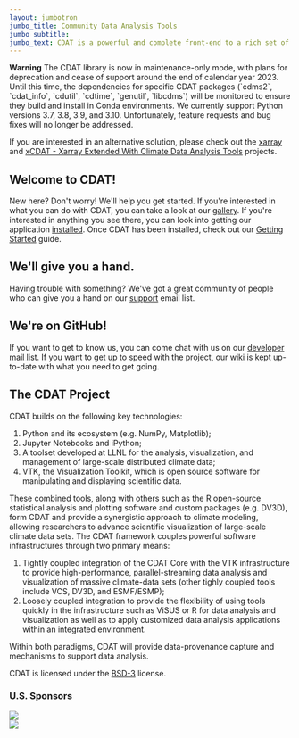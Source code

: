 ```yaml
---
layout: jumbotron
jumbo_title: Community Data Analysis Tools
jumbo subtitle:
jumbo_text: CDAT is a powerful and complete front-end to a rich set of visual-data exploration and analysis capabilities well suited for data analysis problems.
---
```


<div class="container">
  <div class="alert alert-warning">
    <p>
      <strong>Warning</strong> The CDAT library is now in maintenance-only mode, with plans for deprecation and cease of support around the end of calendar year 2023. Until this time, the dependencies for specific CDAT packages (`cdms2`, `cdat_info`, `cdutil`, `cdtime`, `genutil`, `libcdms`) will be monitored to ensure they build and install in Conda environments. We currently support Python versions 3.7, 3.8, 3.9, and 3.10. Unfortunately, feature requests and bug fixes will no longer be addressed.
    </p>
  </div>
<div class="alert alert-success">
    <p>
      If you are interested in an alternative solution, please check out the <a href="https://github.com/pydata/xarray">xarray</a> and <a href="https://github.com/xCDAT/xcdat">xCDAT - Xarray Extended With Climate Data Analysis Tools</a> projects.
    </p>
</div>

<h2 id="new">Welcome to CDAT!</h2>

New here? Don't worry! We'll help you get started. If you're interested in what you can do with CDAT, you can take a look at our [gallery]. If you're interested in anything you see there, you can look into getting our application [installed][install]. Once CDAT has been installed, check out our [Getting Started][getting_started] guide.

<h2 id="help">We'll give you a hand.</h2>

Having trouble with something? We've got a great community of people who can give you a hand on our [support] email list.

<h2 id="contribute">We're on GitHub!</h2>

If you want to get to know us, you can come chat with us on our [developer mail list][dev]. If you want to get up to speed with the project, our [wiki] is kept up-to-date with what you need to get going.

<h2 id="info">The CDAT Project</h2>
<p>
CDAT builds on the following key technologies:
<ol>
  <li>Python and its ecosystem (e.g. NumPy, Matplotlib);</li>
  <li>Jupyter Notebooks and iPython;</li>
  <li>A toolset developed at LLNL for the analysis, visualization, and management of large-scale distributed climate data;</li>
  <li>VTK, the Visualization Toolkit, which is open source software for manipulating and displaying scientific data.</li>
</ol>
</p>
<p>

These combined tools, along with others such as the R open-source statistical
analysis and plotting software and custom packages (e.g. DV3D), form CDAT
and provide a synergistic approach to climate modeling, allowing researchers to
advance scientific visualization of large-scale climate data sets. The CDAT
framework couples powerful software infrastructures through two primary means:

<ol>
  <li>Tightly coupled integration of the CDAT Core with the VTK infrastructure to provide high-performance, parallel-streaming data analysis and visualization of massive climate-data sets (other tighly coupled tools include
  VCS, DV3D, and ESMF/ESMP);</li>
  <li>Loosely coupled integration to provide the flexibility of using tools quickly
  in the infrastructure such as ViSUS or R for data analysis and
  visualization as well as to apply customized data analysis applications within
  an integrated environment.</li>
</ol>
</p>
<p>
Within both paradigms, CDAT will provide data-provenance capture and
mechanisms to support data analysis.
</p>

CDAT is licensed under the [BSD-3][bsd3] license.

<h3>U.S. Sponsors</h3>
<div class="sponsor_image">
  <img src="/images/doe.svg" class="thumbnail" />
</div>
<div class="sponsor_image">
  <img src="/images/nasa.svg" class="thumbnail" />
</div>

[gallery]: /gallery.html
[install]: https://github.com/CDAT/cdat/wiki/install
[getting_started]: /getting_started.html
[support]: mailto:CDAT-SUPPORT@LISTSERV.LLNL.GOV?body=subscribe%20cdat-support
[dev]: mailto:CDAT-DEV@LISTSERV.LLNL.GOV?body=subscribe%20cdat-dev
[wiki]: https://github.com/CDAT/cdat/wiki
[bsd3]: https://opensource.org/licenses/BSD-3-Clause

<!-- &amp;subject=Subscribe -->
